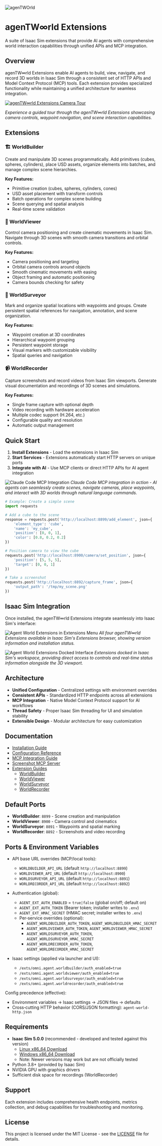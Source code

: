 ![agenTWOrld](docs/resources/images/agenTW_infinity_rld_cover.png)

# agenTW∞rld Extensions

A suite of Isaac Sim extensions that provide AI agents with comprehensive world interaction capabilities through unified APIs and MCP integration.

## Overview

agenTW∞rld Extensions enable AI agents to build, view, navigate, and record 3D worlds in Isaac Sim through a consistent set of HTTP APIs and Model Context Protocol (MCP) tools. Each extension provides specialized functionality while maintaining a unified architecture for seamless integration.

[![agenTW∞rld Extensions Camera Tour](https://img.youtube.com/vi/Rbs3wqSv5TM/maxresdefault.jpg)](https://youtu.be/Rbs3wqSv5TM)

*Experience a guided tour through the agenTW∞rld Extensions showcasing camera controls, waypoint navigation, and scene interaction capabilities.*

## Extensions

### 🏗️ WorldBuilder
Create and manipulate 3D scenes programmatically. Add primitives (cubes, spheres, cylinders), place USD assets, organize elements into batches, and manage complex scene hierarchies.

**Key Features:**
- Primitive creation (cubes, spheres, cylinders, cones)
- USD asset placement with transform controls
- Batch operations for complex scene building
- Scene querying and spatial analysis
- Real-time scene validation

### 🎥 WorldViewer  
Control camera positioning and create cinematic movements in Isaac Sim. Navigate through 3D scenes with smooth camera transitions and orbital controls.

**Key Features:**
- Camera positioning and targeting
- Orbital camera controls around objects
- Smooth cinematic movements with easing
- Object framing and automatic positioning
- Camera bounds checking for safety

### 🧭 WorldSurveyor
Mark and organize spatial locations with waypoints and groups. Create persistent spatial references for navigation, annotation, and scene organization.

**Key Features:**
- Waypoint creation at 3D coordinates
- Hierarchical waypoint grouping
- Persistent waypoint storage
- Visual markers with customizable visibility
- Spatial queries and navigation

### 📹 WorldRecorder
Capture screenshots and record videos from Isaac Sim viewports. Generate visual documentation and recordings of 3D scenes and simulations.

**Key Features:**
- Single frame capture with optional depth
- Video recording with hardware acceleration
- Multiple codec support (H.264, etc.)
- Configurable quality and resolution
- Automatic output management

## Quick Start

1. **Install Extensions** - Load the extensions in Isaac Sim
2. **Start Services** - Extensions automatically start HTTP servers on unique ports
3. **Integrate with AI** - Use MCP clients or direct HTTP APIs for AI agent integration

![Claude Code MCP Integration](docs/resources/images/Claude_Code_AWorldMCPUse.png)
*Claude Code MCP integration in action - AI agents can seamlessly create scenes, navigate cameras, place waypoints, and interact with 3D worlds through natural language commands.*

```python
# Example: Create a simple scene
import requests

# Add a cube to the scene
response = requests.post('http://localhost:8899/add_element', json={
    'element_type': 'cube',
    'name': 'my_cube',
    'position': [0, 0, 1],
    'color': [0.8, 0.2, 0.2]
})

# Position camera to view the cube
requests.post('http://localhost:8900/camera/set_position', json={
    'position': [5, 5, 5],
    'target': [0, 0, 1]
})

# Take a screenshot
requests.post('http://localhost:8892/capture_frame', json={
    'output_path': '/tmp/my_scene.png'
})
```

## Isaac Sim Integration

Once installed, the agenTW∞rld Extensions integrate seamlessly into Isaac Sim's interface:

![Agent World Extensions in Extensions Menu](docs/resources/images/Agent_World_Exts_Under_ExtsMenu.png)
*All four agenTW∞rld Extensions available in Isaac Sim's Extensions browser, showing version information and installation status.*

![Agent World Extensions Docked Interface](docs/resources/images/Agent_World_Exts_Docked.png)
*Extensions docked in Isaac Sim's workspace, providing direct access to controls and real-time status information alongside the 3D viewport.*

## Architecture

- **Unified Configuration** - Centralized settings with environment overrides
- **Consistent APIs** - Standardized HTTP endpoints across all extensions
- **MCP Integration** - Native Model Context Protocol support for AI workflows
- **Thread Safety** - Proper Isaac Sim threading for UI and simulation stability
- **Extensible Design** - Modular architecture for easy customization

## Documentation

- [Installation Guide](docs/installation.md)
- [Configuration Reference](docs/configuration.md)
- [MCP Integration Guide](docs/mcp-integration.md)
- [Screenshot MCP Server](docs/screenshot-mcp.md)
- [Extension Guides](docs/extensions/)
  - [WorldBuilder](docs/extensions/worldbuilder.md)
  - [WorldViewer](docs/extensions/worldviewer.md)
  - [WorldSurveyor](docs/extensions/worldsurveyor.md)
  - [WorldRecorder](docs/extensions/worldrecorder.md)

## Default Ports

- **WorldBuilder**: `8899` - Scene creation and manipulation
- **WorldViewer**: `8900` - Camera control and cinematics
- **WorldSurveyor**: `8891` - Waypoints and spatial marking
- **WorldRecorder**: `8892` - Screenshots and video recording

## Ports & Environment Variables

- API base URL overrides (MCP/local tools):
  - `WORLDBUILDER_API_URL` (default `http://localhost:8899`)
  - `WORLDVIEWER_API_URL` (default `http://localhost:8900`)
  - `WORLDSURVEYOR_API_URL` (default `http://localhost:8891`)
  - `WORLDRECORDER_API_URL` (default `http://localhost:8892`)

- Authentication (global):
  - `AGENT_EXT_AUTH_ENABLED` = `true|false` (global on/off; default on)
  - `AGENT_EXT_AUTH_TOKEN` (Bearer token; installer writes to `.env`)
  - `AGENT_EXT_HMAC_SECRET` (HMAC secret; installer writes to `.env`)
  - Per‑service overrides (optional):
    - `AGENT_WORLDBUILDER_AUTH_TOKEN`, `AGENT_WORLDBUILDER_HMAC_SECRET`
    - `AGENT_WORLDVIEWER_AUTH_TOKEN`, `AGENT_WORLDVIEWER_HMAC_SECRET`
    - `AGENT_WORLDSURVEYOR_AUTH_TOKEN`, `AGENT_WORLDSURVEYOR_HMAC_SECRET`
    - `AGENT_WORLDRECORDER_AUTH_TOKEN`, `AGENT_WORLDRECORDER_HMAC_SECRET`

- Isaac settings (applied via launcher and UI):
  - `/exts/omni.agent.worldbuilder/auth_enabled=true`
  - `/exts/omni.agent.worldviewer/auth_enabled=true`
  - `/exts/omni.agent.worldsurveyor/auth_enabled=true`
  - `/exts/omni.agent.worldrecorder/auth_enabled=true`

Config precedence (effective):
- Environment variables → Isaac settings → JSON files → defaults
- Cross‑cutting HTTP behavior (CORS/JSON formatting): `agent-world-http.json`

## Requirements

- **Isaac Sim 5.0.0** (recommended - developed and tested against this version)
  - [Linux x86_64 Download](https://download.isaacsim.omniverse.nvidia.com/isaac-sim-standalone-5.0.0-linux-x86_64.zip)
  - [Windows x86_64 Download](https://download.isaacsim.omniverse.nvidia.com/isaac-sim-standalone-5.0.0-windows-x86_64.zip)
  - Note: Newer versions may work but are not officially tested
- Python 3.8+ (provided by Isaac Sim)
- NVIDIA GPU with graphics drivers
- Sufficient disk space for recordings (WorldRecorder)

## Support

Each extension includes comprehensive health endpoints, metrics collection, and debug capabilities for troubleshooting and monitoring.

## License

This project is licensed under the MIT License - see the [LICENSE](LICENSE) file for details.